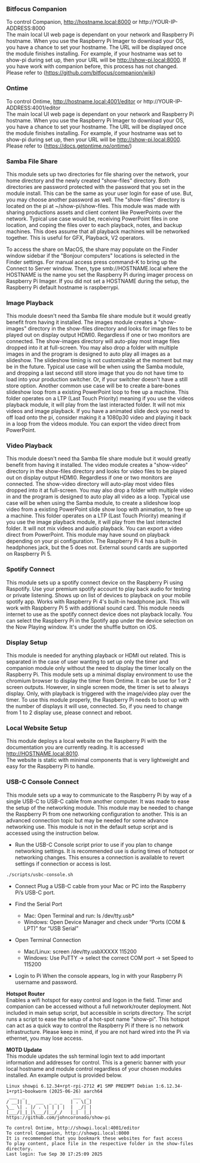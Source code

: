 ### Bitfocus Companion  
  To control Companion, http://hostname.local:8000 or http://YOUR-IP-ADDRESS:8000  
  The main local UI web page is dependant on your network and Raspberry Pi hostname.  When you use the Raspberry Pi Imager to download your OS, you have a chance to set your hostname. The URL will be displayed once the module finishes installing. For example, if your hostname was set to show-pi during set up, then your URL will be http://show-pi.local:8000. If you have work with companion before, this process has not changed. Please refer to (<https://github.com/bitfocus/companion/wiki>)

### Ontime  
  To control Ontime, http://hostname.local:4001/editor or http://YOUR-IP-ADDRESS:4001/editor  
  The main local UI web page is dependant on your network and Raspberry Pi hostname.  When you use the Raspberry Pi Imager to download your OS, you have a chance to set your hostname. The URL will be displayed once the module finishes installing. For example, if your hostname was set to show-pi during set up, then your URL will be http://show-pi.local:8000. Please refer to (<https://docs.getontime.no/ontime/>)

### Samba File Share  
  This module sets up two directories for file sharing over the network, your home directory and the newly created "show-files" directory. Both directories are password protected with the password that you set in the module install. This can be the same as your user login for ease of use. But, you may choose another password as well. The "show-files" directory is located on the pi at ~/show-pi/show-files. This module was made with sharing productions assets and client content like PowerPoints over the network. Typical use case would be, receiving PowerPoint files in one location, and coping the files over to each playback, notes, and backup machines. This does assume that all playback machines will be networked together. This is useful for GFX, Playback, V2 operators.

  To access the share on MacOS, the share may populate on the Finder window sidebar if the "Bonjour computers" locations is selected in the Finder settings. For manual access press command-K to bring up the Connect to Server window. Then, type smb://HOSTNAME.local where the HOSTNAME is the name you set the Raspberry Pi during imager process on Raspberry Pi Imager. If you did not set a HOSTNAME during the setup, the Raspberry Pi default hostname is raspberrypi. 

### Image Playback  
  This module doesn't need tha Samba file share module but it would greatly benefit from having it installed. The images module creates a "show-images" directory in the show-files directory and looks for image files to be played out on display output HDMI0. Regardless if one or two monitors are connected. The show-images directory will auto-play most image files dropped into it at full-screen. You may also drop a folder with multiple images in and the program is designed to auto play all images as a slideshow. The slideshow timing is not customizable at the moment but may be in the future. Typical use case will be when using the Samba module, and dropping a last second still store image that you do not have time to load into your production switcher. Or, if your switcher doesn't have a still store option. Another common use case will be to create a bare-bones slideshow loop from a existing PowerPoint loop to free up a machine. This folder operates on a LTP (Last Touch Priority) meaning if you use the videos playback module, it will play from the last interacted folder. It will not mix videos and image playback. If you have a animated slide deck you need to off load onto the pi, consider making it a 1080p30 video and playing it back in a loop from the videos module. You can export the video direct from PowerPoint. 

### Video Playback  
  This module doesn't need tha Samba file share module but it would greatly benefit from having it installed. The video module creates a "show-video" directory in the show-files directory and looks for video files to be played out on display output HDMI0. Regardless if one or two monitors are connected. The show-video directory will auto-play most video files dropped into it at full-screen. You may also drop a folder with multiple video in and the program is designed to auto play all video as a loop. Typical use case will be when using the Samba module, to create a slideshow loop video from a existing PowerPoint slide show loop with animation, to free up a machine. This folder operates on a LTP (Last Touch Priority) meaning if you use the image playback module, it will play from the last interacted folder. It will not mix videos and audio playback. You can export a video direct from PowerPoint. This module may have sound on playback depending on your pi configuration. The Raspberry Pi 4 has a built-in headphones jack, but the 5 does not. External sound cards are supported on Raspberry Pi 5. 

### Spotify Connect  
  This module sets up a spotify connect device on the Raspberry Pi using Raspotify. Use your premium spotify account to play back audio for testing or private listening. Shows up on list of devices to playback on your mobile spotify app. Works with Raspberry Pi 4's built-in headphone jack. This will work with Raspberry Pi 5 with additional sound card. This module needs internet to use as the spotify connect device does not playback locally. You can select the Raspberry Pi in the Spotify app under the device selection on the Now Playing window. It's under the shuffle button on iOS. 
  
### Display Setup  
  This module is needed for anything playback or HDMI out related. This is separated in the case of user wanting to set up only the timer and companion module only without the need to display the timer locally on the Raspberry Pi. This module sets up a minimal display environment to use the chromium browser to display the timer from Ontime. It can be use for 1 or 2 screen outputs. However, in single screen mode, the timer is set to always display. Only, with playback is triggered with the image/video play over the timer. To use this module properly, the Raspberry Pi needs to boot up with the number of displays it will use, connected. So, if you need to change from 1 to 2 display use, please connect and reboot. 

### Local Website Setup  
  This module deploys a local website on the Raspberry Pi with the documentation you are currently reading. It is accessed http://HOSTNAME.local:8010.  
  The website is static with minimal components that is very lightweight and easy for the Raspberry Pi to handle. 

### USB-C Console Connect  
 This module sets up a way to communicate to the Raspberry Pi by way of a single USB-C to USB-C cable from another computer. It was made to ease the setup of the networking module. This module may be needed to change the Raspberry Pi from one networking configuration to another. This is an advanced connection topic but may be needed for some advance networking use. This module is not in the default setup script and is accessed using the instruction below.
  
- Run the USB-C Console script prior to use if you plan to change networking settings. It is recommended use is during times of hotspot or networking changes. This ensures a connection is available to revert settings if connection or access is lost.

```bash
./scripts/usbc-console.sh
```

- Connect
   Plug a USB-C cable from your Mac or PC into the Raspberry Pi’s USB-C port.

- Find the Serial Port
  - Mac: Open Terminal and run:
     ls /dev/tty.usb*
  - Windows: Open Device Manager and check under “Ports (COM & LPT)” for “USB Serial”

- Open Terminal Connection
  - Mac/Linux:
     screen /dev/tty.usbXXXXX 115200
  - Windows:
     Use PuTTY → select the correct COM port → set Speed to 115200

- Login to Pi
   When the console appears, log in with your Raspberry Pi username and password.
 
 **Hotspot Router**  
    Enables a wifi hotspot for easy control and logon in the field. Timer and companion can be accessed without a full network/router deployment. Not included in main setup script, but accessible in scripts directory. The script runs a script to ease the setup of a hot-spot name "show-pi". This hotspot can act as a quick way to control the Raspberry Pi if there is no network infrastructure. Please keep in mind, if you are not hard wired into the Pi via ethernet, you may lose access. 

**MOTD Update**  
  This module updates the ssh terminal login text to add important information and addresses for control. This is a generic banner with your local hostname and module control regardless of your chosen modules installed. An example output is provided below. 

```text
Linux showpi 6.12.34+rpt-rpi-2712 #1 SMP PREEMPT Debian 1:6.12.34-1+rpt1~bookworm (2025-06-26) aarch64
 ___  _                  ___  _ 
/ __]| |_  ___  _ _ _   | . \[_]
\__ \| . |/ . \| | | |  |  _/| |
[___/|_|_|\___/|__/_/   |_|  |_|
https://github.com/johncoronado/show-pi

To control Ontime, http://showpi.local:4001/editor
To control Companion, http://showpi.local:8000
It is recommended that you bookmark these websites for fast access
To play content, place file in the respective folder in the show-files directory.
Last login: Tue Sep 30 17:25:09 2025
```
